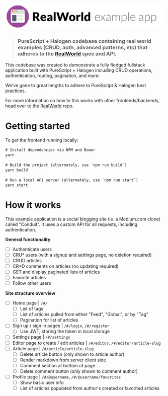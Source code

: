 # ![RealWorld Example App](logo.png)

> ### PureScript + Halogen codebase containing real world examples (CRUD, auth, advanced patterns, etc) that adheres to the [RealWorld](https://github.com/gothinkster/realworld) spec and API.

This codebase was created to demonstrate a fully fledged fullstack application built with PureScript + Halogen including CRUD operations, authentication, routing, pagination, and more.

We've gone to great lengths to adhere to PureScript & Halogen best practices.

For more information on how to this works with other frontends/backends, head over to the [RealWorld](https://github.com/gothinkster/realworld) repo.


# Getting started

To get the frontend running locally:

```
# Install dependencies via NPM and Bower
yarn

# Build the project (alternately, use `npm run build`)
yarn build

# Run a local API server (alternately, use `npm run start`)
yarn start
```

# How it works

This example application is a social blogging site (ie. a Medium.com clone) called "Conduit". It uses a custom API for all requests, including authentication.

**General functionality**

- [ ] Authenticate users
- [ ] CRU* users (with a signup and settings page, no deletion required)
- [ ] CRUD articles
- [ ] CR*D comments on articles (no updating required)
- [ ] GET and display paginated lists of articles
- [ ] Favorite articles
- [ ] Follow other users

**Site structure overview**

- [ ] Home page | `/#/`
  - [ ] List of tags
  - [ ] List of articles pulled from either "Feed", "Global", or by "Tag"
  - [ ] Pagination for list of articles
- [ ] Sign up / sign in pages | `/#/login`, `/#/register`
  - [ ] Use JWT, storing the token in local storage
- [ ] Settings page | `/#/settings`
- [ ] Editor page to create / edit articles | `/#/editor`, `/#/editor/article-slug`
- [ ] Article page | `/#/article/article-slug`
  - [ ] Delete article button (only shown to article author)
  - [ ] Render markdown from server client side
  - [ ] Comment section at bottom of page
  - [ ] Delete comment button (only shown to comment author)
- [ ] Profile page | `/#/@username`, `/#/@username/favorites`
  - [ ] Show basic user info
  - [ ] List of articles populated from author's created or favorited articles
